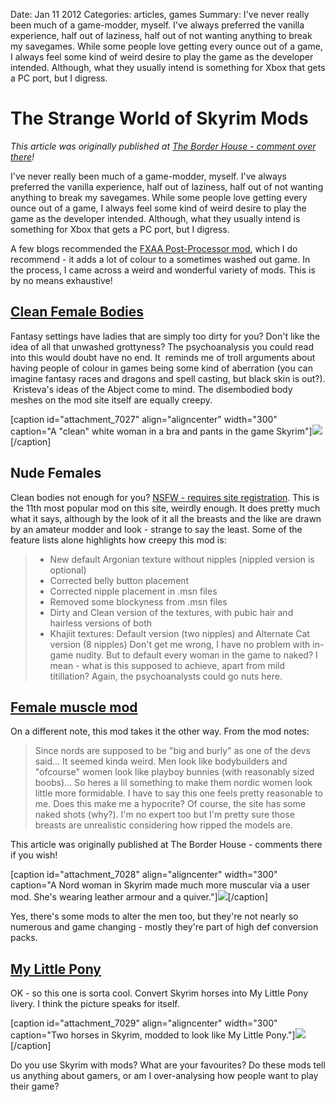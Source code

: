 Date: Jan 11 2012
Categories: articles, games
Summary: I've never really been much of a game-modder, myself. I've always preferred the vanilla experience, half out of laziness, half out of not wanting anything to break my savegames. While some people love getting every ounce out of a game, I always feel some kind of weird desire to play the game as the developer intended. Although, what they usually intend is something for Xbox that gets a PC port, but I digress.


# The Strange World of Skyrim Mods

_This article was originally published at [The Border House - comment over there](http://borderhouseblog.com/?p=7026)!_

I've never really been much of a game-modder, myself. I've always preferred the vanilla experience, half out of laziness, half out of not wanting anything to break my savegames. While some people love getting every ounce out of a game, I always feel some kind of weird desire to play the game as the developer intended. Although, what they usually intend is something for Xbox that gets a PC port, but I digress.

A few blogs recommended the [FXAA Post-Processor mod](http://www.skyrimnexus.com/downloads/file.php?id=131), which I do recommend - it adds a lot of colour to a sometimes washed out game. In the process, I came across a weird and wonderful variety of mods. This is by no means exhaustive!

## [Clean Female Bodies](http://www.skyrimnexus.com/downloads/file.php?id=43)

Fantasy settings have ladies that are simply too dirty for you? Don't like the idea of all that unwashed grottyness? The psychoanalysis you could read into this would doubt have no end. It  reminds me of troll arguments about having people of colour in games being some kind of aberration (you can imagine fantasy races and dragons and spell casting, but black skin is out?).  Kristeva's ideas of the Abject come to mind. The disembodied body meshes on the mod site itself are equally creepy.

[caption id="attachment_7027" align="aligncenter" width="300" caption="A &quot;clean&quot; white woman in a bra and pants in the game Skyrim"][![](http://borderhouseblog.com/wp-content/uploads/2011/12/skyrim-clean-female-300x187.jpg)](http://blog.alliscalm.net/?attachment_id=7027)[/caption]

## Nude Females

Clean bodies not enough for you? [NSFW - requires site registration](http://www.skyrimnexus.com/downloads/file.php?id=70). This is the 11th most popular mod on this site, weirdly enough. It does pretty much what it says, although by the look of it all the breasts and the like are drawn by an amateur modder and look - strange to say the least. Some of the feature lists alone highlights how creepy this mod is:
> - New default Argonian texture without nipples (nippled version is optional)
> - Corrected belly button placement
> - Corrected nipple placement in .msn files
> - Removed some blockyness from .msn files
> - Dirty and Clean version of the textures, with pubic hair and hairless versions of both
> - Khajiit textures: Default version (two nipples) and Alternate Cat version (8 nipples)
Don't get me wrong, I have no problem with in-game nudity. But to default every woman in the game to naked? I mean - what is this supposed to achieve, apart from mild titillation? Again, the psychoanalysts could go nuts here.

## [Female muscle mod](http://www.skyrimnexus.com/downloads/file.php?id=44)

On a different note, this mod takes it the other way. From the mod notes:
> Since nords are supposed to be "big and burly" as one of the devs said... It seemed kinda weird. Men look like bodybuilders and "ofcourse" women look like playboy bunnies (with reasonably sized boobs)... So heres a lil something to make them nordic women look little more formidable.
I have to say this one feels pretty reasonable to me. Does this make me a hypocrite? Of course, the site has some naked shots (why?). I'm no expert too but I'm pretty sure those breasts are unrealistic considering how ripped the models are.

This article was originally published at The Border House - comments there if you wish!

[caption id="attachment_7028" align="aligncenter" width="300" caption="A Nord woman in Skyrim made much more muscular via a user mod. She&#39;s wearing leather armour and a quiver."][![](http://borderhouseblog.com/wp-content/uploads/2011/12/skyrim-muscle-mod-300x187.jpg)](http://blog.alliscalm.net/?attachment_id=7028)[/caption]

Yes, there's some mods to alter the men too, but they're not nearly so numerous and game changing - mostly they're part of high def conversion packs.

## [My Little Pony](http://www.skyrimnexus.com/downloads/file.php?id=295)

OK - so this one is sorta cool. Convert Skyrim horses into My Little Pony livery. I think the picture speaks for itself.

[caption id="attachment_7029" align="aligncenter" width="300" caption="Two horses in Skyrim, modded to look like My Little Pony."][![](http://borderhouseblog.com/wp-content/uploads/2011/12/my-little-pony-300x139.jpg)](http://blog.alliscalm.net/?attachment_id=7029)[/caption]

Do you use Skyrim with mods? What are your favourites? Do these mods tell us anything about gamers, or am I over-analysing how people want to play their game?